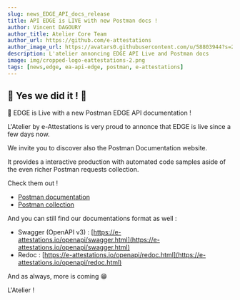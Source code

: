 ```yaml
---
slug: news_EDGE_API_docs_release
title: API EDGE is LIVE with new Postman docs !
author: Vincent DAGOURY
author_title: Atelier Core Team
author_url: https://github.com/e-attestations
author_image_url: https://avatars0.githubusercontent.com/u/58803944?s=200&v=4
description: L'atelier annoncing EDGE API Live and Postman docs
image: img/cropped-logo-eattestations-2.png
tags: [news,edge, ea-api-edge, postman, e-attestations]
---
```


## 🎉 Yes we did it !  🎉

🚀 EDGE is Live with a new Postman EDGE API documentation !

<!--truncate-->

L'Atelier by e-Attestations is very proud to annonce that EDGE is live since a few days now. 

We invite you to discover also the Postman Documentation website.

It provides a interactive production with automated code samples aside of the even richer Postman requests collection.

Check them out ! 

- [Postman documentation](https://documenter.getpostman.com/view/12824294/TVRpzjoE)
- [Postman collection](https://documenter.getpostman.com/view/3000526/TVKD3xcz)


And you can still find our documentations format as well :

- Swagger (OpenAPI v3) : [https://e-attestations.io/openapi/swagger.html](https://e-attestations.io/openapi/swagger.html)
- Redoc : [https://e-attestations.io/openapi/redoc.html](https://e-attestations.io/openapi/redoc.html)


And as always, more is coming 😁

L'Atelier !
